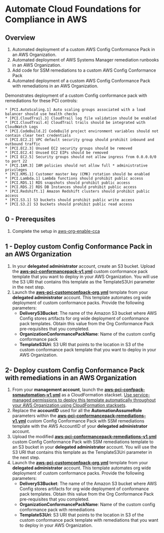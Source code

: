 <p align="center">
</p>

# Automate Cloud Foundations for Compliance in AWS



## Overview

1. Automated deployment of a custom AWS Config Conformance Pack in an AWS Organization. 
2. Automated deployment of AWS Systems Manager remediation runbooks in an AWS Organization. 
3. Add code for SSM remediations to a custom AWS Config Conformance Pack
4. Automated deployment of a custom AWS Config Conformance Pack with remediations in an AWS Organization. 

Demonstrates deployment of a custom Config conformance pack with remediations for these PCI controls:

```
* [PCI.AutoScaling.1] Auto scaling groups associated with a load balancer should use health checks
* [PCI.CloudTrail.3] CloudTrail log file validation should be enabled
* [PCI.CloudTrail.4] CloudTrail trails should be integrated with CloudWatch Logs
* [PCI.CodeBuild.2] CodeBuild project environment variables should not contain clear text credentials
* [PCI.EC2.2] VPC default security group should prohibit inbound and outbound traffic
* [PCI.EC2.3] Unused EC2 security groups should be removed
* [PCI.EC2.4] Unused EC2 EIPs should be removed
* [PCI EC2.5] Security groups should not allow ingress from 0.0.0.0/0 to port 22 
* [PCI.IAM.3] IAM policies should not allow full * administrative privileges
* [PCI.KMS.1] Customer master key (CMK) rotation should be enabled
* [PCI.Lambda.1] Lambda functions should prohibit public access
* [PCI.RDS.1] RDS snapshots should prohibit public access
* [PCI.RDS.2] RDS DB Instances should prohibit public access
* [PCI.Redshift.1] Amazon Redshift clusters should prohibit public access
* [PCI.S3.1] S3 buckets should prohibit public write access
* [PCI.S3.2] S3 buckets should prohibit public read access
```


## 0 - Prerequsites
1. Complete the setup in [aws-org-enable-cca](https://github.com/aws-samples/aws-cloud-compliance-assurance/tree/main/aws-org-enable-cca)


## 1 - Deploy custom Config Conformance Pack in an AWS Organization

1. In your **delegated administrator** account, create an S3 bucket. Upload the [**aws-pci-conformancepack-v1.yml**](https://github.com/aws-samples/aws-cloud-compliance-assurance/blob/main/aws-org-custom-conformancepacks/cft/aws-pci-conformancepack-v1.yml) custom conformance pack template that you want to deploy in your AWS Organization. You will use the S3 URI that contains this template as the TemplateS3Uri parameter in the next step.
2. Launch the [**aws-pci-customconfpack-org.yml**](https://github.com/aws-samples/aws-cloud-compliance-assurance/blob/main/aws-org-custom-conformancepacks/cft/aws-pci-custom-confpack-org.yml) template from your **delegated administrator** account. This template automates org wide deployment of custom conformance packs. Provide the following parameters:
	- **DeliveryS3Bucket**: The name of the Amazon S3 bucket where AWS Config stores artifacts for org wide deployment of conformance pack templates. Obtain this value from the Org Conformance Pack pre-requisites that you completed.
	- **OrganizationConformancePackName**: Name of the custom config conformance pack
	- **TemplateS3Uri**: S3 URI that points to the location in S3 of the custom conformance pack template that you want to deploy in your AWS Organization. 

## 2-  Deploy custom Config Conformance Pack with remediations in an AWS Organization

1.	From your **management account**, launch the [**aws-pci-confpack-ssmautomation-v1.yml**](https://github.com/aws-samples/aws-cloud-compliance-assurance/blob/main/aws-org-custom-conformancepacks/cft/aws-pci-confpack-ssmautomation-v1.yml) as a CloudFormation stackset. [Use service-managed permissions to deploy this template automatically throughout your AWS Organization using CloudFormation stacksets](https://docs.aws.amazon.com/AWSCloudFormation/latest/UserGuide/stacksets-getting-started-create.html#stacksets-orgs-associate-stackset-with-org). 
2. Replace the **accountID** used for all the **AutomationAssumeRole** parameters within the [**aws-pci-conformancepack-remediations-v1.yml**](https://github.com/aws-samples/aws-cloud-compliance-assurance/blob/main/aws-org-custom-conformancepacks/cft/aws-pci-conformancepack-remediations-v1.yml) custom Config Conformance Pack with SSM remediations template with the AWS AccountID of your **delegated administrator** account.
3. Upload the modified [**aws-pci-conformancepack-remediations-v1.yml**](https://github.com/aws-samples/aws-cloud-compliance-assurance/blob/main/aws-org-custom-conformancepacks/cft/aws-pci-conformancepack-remediations-v1.yml) custom Config Conformance Pack with SSM remediations template to an S3 bucket in your **delegated administrator** account. You will use the S3 URI that contains this template as the TemplateS3Uri parameter in the next step.
4. Launch the [**aws-pci-customconfpack-org.yml**](https://github.com/aws-samples/aws-cloud-compliance-assurance/blob/main/aws-org-custom-conformancepacks/cft/aws-pci-custom-confpack-org.yml) template from your **delegated administrator** account. This template automates org wide deployment of custom conformance packs. Provide the following parameters:
	- **DeliveryS3Bucket**: The name of the Amazon S3 bucket where AWS Config stores artifacts for org wide deployment of conformance pack templates. Obtain this value from the Org Conformance Pack pre-requisites that you completed.
	- **OrganizationConformancePackName**: Name of the custom config conformance pack with remediations
	- **TemplateS3Uri**: S3 URI that points to the location in S3 of the custom conformance pack template with remediations that you want to deploy in your AWS Organization. 


